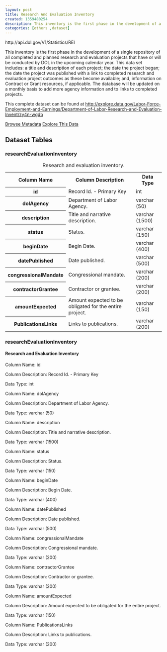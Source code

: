 ```yaml
---
layout: post
title: Research And Evaluation Inventory
created: 1359480254
description: This inventory is the first phase in the development of a single repository of all completed and planned research and evaluation projects that have or will be conducted by DOL in the upcoming calendar year.
categories: [others ,dataset]
---
```


<div class="force_wrap apiurl">
<p>http://api.dol.gov/V1/Statistics/REI</p>
</div>

<p>This inventory is the first phase in the development of a single repository of all completed and planned research and evaluation projects that have or will be conducted by DOL in the upcoming calendar year. This data set includes: a title and description of each project; the date the project began; the date the project was published with a link to completed research and evaluation project outcomes as these become available; and, information on Contract or Grant resources, if applicable. The database will be updated on a monthly basis to add more agency information and to links to completed projects.</p>
<p>This complete dataset can be found at <a href="http://www.dol.gov/cgi-bin/leave-dol.asp?exiturl=http://explore.data.gov/Labor-Force-Employment-and-Earnings/Department-of-Labor-Research-and-Evaluation-Invent/zy4n-wgdb&amp;exitTitle=Research%20and%20Evaluation&amp;fedpage=yes">http://explore.data.gov/Labor-Force-Employment-and-Earnings/Department-of-Labor-Research-and-Evaluation-Invent/zy4n-wgdb</a></p>

<a href ="http://api.dol.gov/V1/Statistics/REI/$metadata" class="button radius button_dataset">Browse Metadata</a>
<a href ="https://devtools.dol.gov/APISampler/Home/Index1?datasetName=DOL%20Research%20and%20Evaluation%20Inventory%20Dataset" class="button radius button_dataset">Explore This Data</a>

## Dataset Tables  

<div class="dsktp_tbl">
	<h3>researchEvaluationInventory</h3>
	<table summary="Research and evaluation inventory">
		<caption>Research and evaluation inventory.</caption>
		<tbody>
			<tr>
				<th scope="col">Column Name</th>
				<th scope="col">Column Description</th>
				<th scope="col">Data Type</th>
			</tr>
			<tr>
				<th scope="row">id</th>
				<td>Record Id. - Primary Key</td>
				<td>int</td>
			</tr>
			<tr>
				<th scope="row">dolAgency</th>
				<td>Department of Labor Agency.</td>
				<td>varchar (50)</td>
			</tr>
			<tr>
				<th scope="row">description</th>
				<td>Title and narrative description.</td>
				<td>varchar (1500)</td>
			</tr>
			<tr>
				<th scope="row">status</th>
				<td>Status.</td>
				<td>varchar (150)</td>
			</tr>
			<tr>
				<th scope="row">beginDate</th>
				<td>Begin Date.</td>
				<td>varchar (400)</td>
			</tr>
			<tr>
				<th scope="row">datePublished</th>
				<td>Date published.</td>
				<td>varchar (500)</td>
			</tr>
			<tr>
				<th scope="row">congressionalMandate</th>
				<td>Congressional mandate.</td>
				<td>varchar (200)</td>
			</tr>
			<tr>
				<th scope="row">contractorGrantee</th>
				<td>Contractor or grantee.</td>
				<td>varchar (200)</td>
			</tr>
			<tr>
				<th scope="row">amountExpected</th>
				<td>Amount expected to be obligated for the entire project.</td>
				<td>varchar (150)</td>
			</tr>
			<tr>
				<th scope="row">PublicationsLinks</th>
				<td>Links to publications.</td>
				<td>varchar (200)</td>
			</tr>
		</tbody>
	</table>
</div>

<div class="mbl_tbl">
	<h3>researchEvaluationInventory</h3>
	<h4>Research and Evaluation Inventory</h4>
	<div class="odd_row">
		<p class="mbl-strng">Column Name: id</p>
		<p><span class="mbl-strng">Column Description:</span> Record Id. - Primary Key</p>
		<p><span class="mbl-strng">Data Type:</span> int</p>		
	</div>
	<div class="even_row">
		<p class="mbl-strng">Column Name: dolAgency</p>
		<p><span class="mbl-strng">Column Description:</span> Department of Labor Agency.</p>
		<p><span class="mbl-strng">Data Type:</span> varchar (50)</p>		
	</div>
	<div class="odd_row">
		<p class="mbl-strng">Column Name: description</p>
		<p><span class="mbl-strng">Column Description:</span> Title and narrative description.</p>
		<p><span class="mbl-strng">Data Type:</span> varchar (1500)</p>		
	</div>
	<div class="even_row">
		<p class="mbl-strng">Column Name: status</p>
		<p><span class="mbl-strng">Column Description:</span> Status.</p>
		<p><span class="mbl-strng">Data Type:</span> varchar (150)</p>		
	</div>
	<div class="odd_row">
		<p class="mbl-strng">Column Name: beginDate</p>
		<p><span class="mbl-strng">Column Description:</span> Begin Date.</p>
		<p><span class="mbl-strng">Data Type:</span> varchar (400)</p>		
	</div>
	<div class="even_row">
		<p class="mbl-strng">Column Name: datePublished</p>
		<p><span class="mbl-strng">Column Description:</span> Date published.</p>
		<p><span class="mbl-strng">Data Type:</span> varchar (500)</p>		
	</div>
	<div class="odd_row">
		<p class="mbl-strng">Column Name: congressionalMandate</p>
		<p><span class="mbl-strng">Column Description:</span> Congressional mandate.</p>
		<p><span class="mbl-strng">Data Type:</span> varchar (200)</p>		
	</div>
	<div class="even_row">
		<p class="mbl-strng">Column Name: contractorGrantee</p>
		<p><span class="mbl-strng">Column Description:</span> Contractor or grantee.</p>
		<p><span class="mbl-strng">Data Type:</span> varchar (200)</p>		
	</div>
	<div class="odd_row">
		<p class="mbl-strng">Column Name: amountExpected</p>
		<p><span class="mbl-strng">Column Description:</span> Amount expected to be obligated for the entire project.</p>
		<p><span class="mbl-strng">Data Type:</span> varchar (150)</p>		
	</div>
	<div class="even_row">
		<p class="mbl-strng">Column Name: PublicationsLinks</p>
		<p><span class="mbl-strng">Column Description:</span> Links to publications.</p>
		<p><span class="mbl-strng">Data Type:</span> varchar (200)</p>		
	</div>
</div>
